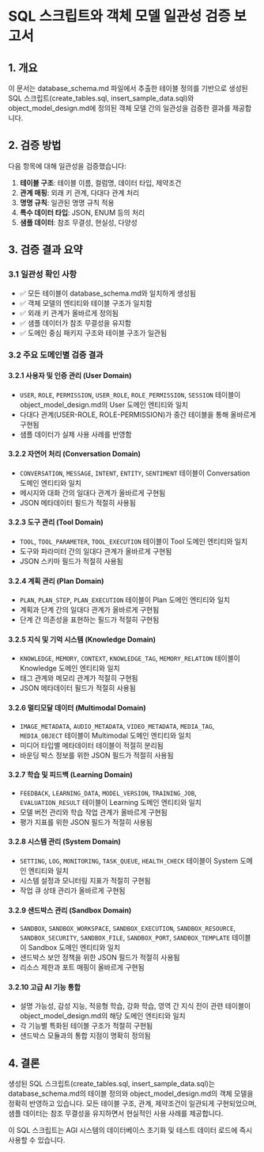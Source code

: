 # SQL 스크립트와 객체 모델 일관성 검증 보고서

## 1. 개요

이 문서는 database_schema.md 파일에서 추출한 테이블 정의를 기반으로 생성된 SQL 스크립트(create_tables.sql, insert_sample_data.sql)와 object_model_design.md에 정의된 객체 모델 간의 일관성을 검증한 결과를 제공합니다.

## 2. 검증 방법

다음 항목에 대해 일관성을 검증했습니다:

1. **테이블 구조**: 테이블 이름, 컬럼명, 데이터 타입, 제약조건
2. **관계 매핑**: 외래 키 관계, 다대다 관계 처리
3. **명명 규칙**: 일관된 명명 규칙 적용
4. **특수 데이터 타입**: JSON, ENUM 등의 처리
5. **샘플 데이터**: 참조 무결성, 현실성, 다양성

## 3. 검증 결과 요약

### 3.1 일관성 확인 사항

- ✅ 모든 테이블이 database_schema.md와 일치하게 생성됨
- ✅ 객체 모델의 엔티티와 테이블 구조가 일치함
- ✅ 외래 키 관계가 올바르게 정의됨
- ✅ 샘플 데이터가 참조 무결성을 유지함
- ✅ 도메인 중심 패키지 구조와 테이블 구조가 일관됨

### 3.2 주요 도메인별 검증 결과

#### 3.2.1 사용자 및 인증 관리 (User Domain)

- `USER`, `ROLE`, `PERMISSION`, `USER_ROLE`, `ROLE_PERMISSION`, `SESSION` 테이블이 object_model_design.md의 User 도메인 엔티티와 일치
- 다대다 관계(USER-ROLE, ROLE-PERMISSION)가 중간 테이블을 통해 올바르게 구현됨
- 샘플 데이터가 실제 사용 사례를 반영함

#### 3.2.2 자연어 처리 (Conversation Domain)

- `CONVERSATION`, `MESSAGE`, `INTENT`, `ENTITY`, `SENTIMENT` 테이블이 Conversation 도메인 엔티티와 일치
- 메시지와 대화 간의 일대다 관계가 올바르게 구현됨
- JSON 메타데이터 필드가 적절히 사용됨

#### 3.2.3 도구 관리 (Tool Domain)

- `TOOL`, `TOOL_PARAMETER`, `TOOL_EXECUTION` 테이블이 Tool 도메인 엔티티와 일치
- 도구와 파라미터 간의 일대다 관계가 올바르게 구현됨
- JSON 스키마 필드가 적절히 사용됨

#### 3.2.4 계획 관리 (Plan Domain)

- `PLAN`, `PLAN_STEP`, `PLAN_EXECUTION` 테이블이 Plan 도메인 엔티티와 일치
- 계획과 단계 간의 일대다 관계가 올바르게 구현됨
- 단계 간 의존성을 표현하는 필드가 적절히 구현됨

#### 3.2.5 지식 및 기억 시스템 (Knowledge Domain)

- `KNOWLEDGE`, `MEMORY`, `CONTEXT`, `KNOWLEDGE_TAG`, `MEMORY_RELATION` 테이블이 Knowledge 도메인 엔티티와 일치
- 태그 관계와 메모리 관계가 적절히 구현됨
- JSON 메타데이터 필드가 적절히 사용됨

#### 3.2.6 멀티모달 데이터 (Multimodal Domain)

- `IMAGE_METADATA`, `AUDIO_METADATA`, `VIDEO_METADATA`, `MEDIA_TAG`, `MEDIA_OBJECT` 테이블이 Multimodal 도메인 엔티티와 일치
- 미디어 타입별 메타데이터 테이블이 적절히 분리됨
- 바운딩 박스 정보를 위한 JSON 필드가 적절히 사용됨

#### 3.2.7 학습 및 피드백 (Learning Domain)

- `FEEDBACK`, `LEARNING_DATA`, `MODEL_VERSION`, `TRAINING_JOB`, `EVALUATION_RESULT` 테이블이 Learning 도메인 엔티티와 일치
- 모델 버전 관리와 학습 작업 관계가 올바르게 구현됨
- 평가 지표를 위한 JSON 필드가 적절히 사용됨

#### 3.2.8 시스템 관리 (System Domain)

- `SETTING`, `LOG`, `MONITORING`, `TASK_QUEUE`, `HEALTH_CHECK` 테이블이 System 도메인 엔티티와 일치
- 시스템 설정과 모니터링 지표가 적절히 구현됨
- 작업 큐 상태 관리가 올바르게 구현됨

#### 3.2.9 샌드박스 관리 (Sandbox Domain)

- `SANDBOX`, `SANDBOX_WORKSPACE`, `SANDBOX_EXECUTION`, `SANDBOX_RESOURCE`, `SANDBOX_SECURITY`, `SANDBOX_FILE`, `SANDBOX_PORT`, `SANDBOX_TEMPLATE` 테이블이 Sandbox 도메인 엔티티와 일치
- 샌드박스 보안 정책을 위한 JSON 필드가 적절히 사용됨
- 리소스 제한과 포트 매핑이 올바르게 구현됨

#### 3.2.10 고급 AI 기능 통합

- 설명 가능성, 감성 지능, 적응형 학습, 강화 학습, 영역 간 지식 전이 관련 테이블이 object_model_design.md의 해당 도메인 엔티티와 일치
- 각 기능별 특화된 테이블 구조가 적절히 구현됨
- 샌드박스 모듈과의 통합 지점이 명확히 정의됨

## 4. 결론

생성된 SQL 스크립트(create_tables.sql, insert_sample_data.sql)는 database_schema.md의 테이블 정의와 object_model_design.md의 객체 모델을 정확히 반영하고 있습니다. 모든 테이블 구조, 관계, 제약조건이 일관되게 구현되었으며, 샘플 데이터는 참조 무결성을 유지하면서 현실적인 사용 사례를 제공합니다.

이 SQL 스크립트는 AGI 시스템의 데이터베이스 초기화 및 테스트 데이터 로드에 즉시 사용할 수 있습니다.
